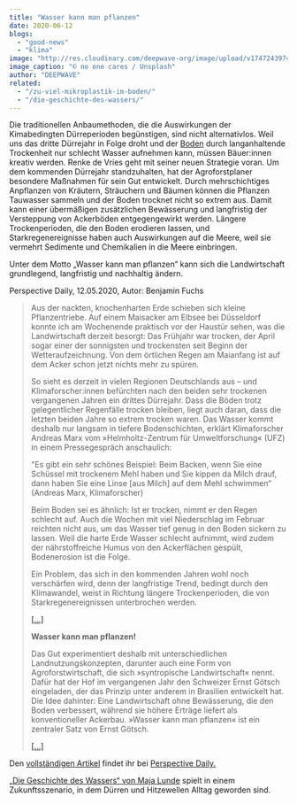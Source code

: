 ```yaml
---
title: "Wasser kann man pflanzen"
date: 2020-06-12
blogs: 
  - "good-news"
  - "klima"
image: "http://res.cloudinary.com/deepwave-org/image/upload/v1747243974/deepwave.org/no-one-cares-l_5MJnbrmrs-unsplash-scaled.jpg"
image_caption: "© no one cares / Unsplash"
author: "DEEPWAVE"
related: 
  - "/zu-viel-mikroplastik-im-boden/"
  - "/die-geschichte-des-wassers/"
---
```


Die traditionellen Anbaumethoden, die die Auswirkungen der Kimabedingten Dürreperioden begünstigen, sind nicht alternativlos. Weil uns das dritte Dürrejahr in Folge droht und der [Boden](https://www.deepwave.org/zu-viel-mikroplastik-im-boden/) durch langanhaltende Trockenheit nur schlecht Wasser aufnehmen kann, müssen Bäuer:innen kreativ werden. Renke de Vries geht mit seiner neuen Strategie voran. Um dem kommenden Dürrejahr standzuhalten, hat der Agroforstplaner besondere Maßnahmen für sein Gut entwickelt. Durch mehrschichtiges Anpflanzen von Kräutern, Sträuchern und Bäumen können die Pflanzen Tauwasser sammeln und der Boden trocknet nicht so extrem aus. Damit kann einer übermäßigen zusätzlichen Bewässerung und langfristig der Versteppung von Ackerböden entgegengewirkt werden. Längere Trockenperioden, die den Boden erodieren lassen, und Starkregenereignisse haben auch Auswirkungen auf die Meere, weil sie vermehrt Sedimente und Chemikalien in die Meere einbringen.

Unter dem Motto „Wasser kann man pflanzen“ kann sich die Landwirtschaft grundlegend, langfristig und nachhaltig ändern.

Perspective Daily, 12.05.2020, Autor: Benjamin Fuchs

> Aus der nackten, knochenharten Erde schieben sich kleine Pflanzentriebe. Auf einem Maisacker am Elbsee bei Düsseldorf konnte ich am Wochenende praktisch vor der Haustür sehen, was die Landwirtschaft derzeit besorgt: Das Frühjahr war trocken, der April sogar einer der sonnigsten und trockensten seit Beginn der Wetteraufzeichnung. Von dem örtlichen Regen am Maianfang ist auf dem Acker schon jetzt nichts mehr zu spüren.
> 
> So sieht es derzeit in vielen Regionen Deutschlands aus – und Klimaforscher:innen befürchten nach den beiden sehr trockenen vergangenen Jahren ein drittes Dürrejahr. Dass die Böden trotz gelegentlicher Regenfälle trocken bleiben, liegt auch daran, dass die letzten beiden Jahre so extrem trocken waren. Das Wasser kommt deshalb nur langsam in tiefere Bodenschichten, erklärt Klimaforscher Andreas Marx vom »Helmholtz-Zentrum für Umweltforschung« (UFZ) in einem Pressegespräch anschaulich:
> 
> "Es gibt ein sehr schönes Beispiel: Beim Backen, wenn Sie eine Schüssel mit trockenem Mehl haben und Sie kippen da Milch drauf, dann haben Sie eine Linse \[aus Milch\] auf dem Mehl schwimmen“ (Andreas Marx, Klimaforscher)
> 
> Beim Boden sei es ähnlich: Ist er trocken, nimmt er den Regen schlecht auf. Auch die Wochen mit viel Niederschlag im Februar reichten nicht aus, um das Wasser tief genug in den Boden sickern zu lassen. Weil die harte Erde Wasser schlecht aufnimmt, wird zudem der nährstoffreiche Humus von den Ackerflächen gespült, Bodenerosion ist die Folge.
> 
> Ein Problem, das sich in den kommenden Jahren wohl noch verschärfen wird, denn der langfristige Trend, bedingt durch den Klimawandel, weist in Richtung längere Trockenperioden, die von Starkregenereignissen unterbrochen werden.
> 
> [\[...\]](https://perspective-daily.de/article/1252/xKDGHC5d)
> 
> **Wasser kann man pflanzen!**
> 
> Das Gut experimentiert deshalb mit unterschiedlichen Landnutzungskonzepten, darunter auch eine Form von Agroforstwirtschaft, die sich »syntropische Landwirtschaft« nennt. Dafür hat der Hof im vergangenen Jahr den Schweizer Ernst Götsch eingeladen, der das Prinzip unter anderem in Brasilien entwickelt hat. Die Idee dahinter: Eine Landwirtschaft ohne Bewässerung, die den Boden verbessert, während sie höhere Erträge liefert als konventioneller Ackerbau. »Wasser kann man pflanzen« ist ein zentraler Satz von Ernst Götsch.
> 
> [\[...\]](https://perspective-daily.de/article/1252/xKDGHC5d)

Den [vollständigen Artikel](https://perspective-daily.de/article/1252/xKDGHC5d) findet ihr bei [Perspective Daily.](https://perspective-daily.de/)

[„Die Geschichte des Wassers“ von Maja Lunde](https://www.deepwave.org/die-geschichte-des-wassers/) spielt in einem Zukunftsszenario, in dem Dürren und Hitzewellen Alltag geworden sind.
